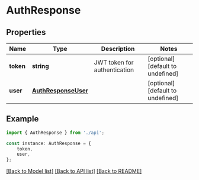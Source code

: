 # AuthResponse


## Properties

Name | Type | Description | Notes
------------ | ------------- | ------------- | -------------
**token** | **string** | JWT token for authentication | [optional] [default to undefined]
**user** | [**AuthResponseUser**](AuthResponseUser.md) |  | [optional] [default to undefined]

## Example

```typescript
import { AuthResponse } from './api';

const instance: AuthResponse = {
    token,
    user,
};
```

[[Back to Model list]](../README.md#documentation-for-models) [[Back to API list]](../README.md#documentation-for-api-endpoints) [[Back to README]](../README.md)
